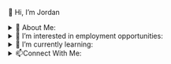 👋 Hi, I’m Jordan

<details>
<summary>
📄 About Me:</summary>
I spent many years with a successful career in retail management.  During the pandemic the line of work changed drastically and I decided it was time for me to make a career change.  Computers have always been a big interest and hobby for me.  I have always been interested in how things work.  When MySpace was the big social media thing I found myself digging in to figure out how to have the coolest looking profile possible (I was really cool). After graduating from college the first time I spent many years managing hardware & software repair businesses. I think with my work experience and knowledge I have a unique perspective that will enable me to be successful in my transition to a new career.
 
 <br/><br/>
 
 I have a Business diploma and I am currently a Computer Progamming and Analysis (co-op) student who expects to graduate with honours in 2023. 
 
 <br/>
 
 
</details>

<details>
<summary>
👀 I’m interested in employment opportunities:</summary>
I am located in the Niagara Region.  I am interested in opportunties within the Niagara Region or that offer WFH.
<br/>
</details>

<details>
<summary>🌱 I’m currently learning:</summary>
 I am curently working with C#.  Focusing my learning on both front end and back end.  Learning things such as MVC, ASP.NET, ADO and RAD.
</details>
<details>
<summary>📫Connect With Me:</summary>
<br/>
<a href="https://www.linkedin.com/in/jordan-hunt-24094524/">
<img align="left" alt="Jordan's Linkdein" width="22px" src="https://cdn3.iconfinder.com/data/icons/inficons/512/linkedin.png" />
</a>
<a href="https://twitter.com/probablyjordan4">
<img align="left" alt="Jordan's Twitter" width="22px" src="https://cdn2.iconfinder.com/data/icons/metro-uinvert-dock/256/Twitter_NEW.png" />
</a>
<br/>
</details>

<!---
johunt89/johunt89 is a ✨ special ✨ repository because its `README.md` (this file) appears on your GitHub profile.
You can click the Preview link to take a look at your changes.
--->
